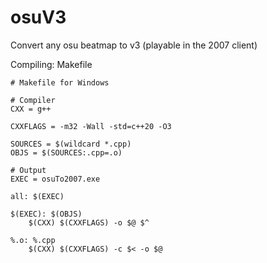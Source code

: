 # osuV3
Convert any osu beatmap to v3 (playable in the 2007 client)

Compiling: Makefile
```
# Makefile for Windows

# Compiler
CXX = g++

CXXFLAGS = -m32 -Wall -std=c++20 -O3

SOURCES = $(wildcard *.cpp)
OBJS = $(SOURCES:.cpp=.o)

# Output
EXEC = osuTo2007.exe  

all: $(EXEC)

$(EXEC): $(OBJS)
	$(CXX) $(CXXFLAGS) -o $@ $^

%.o: %.cpp
	$(CXX) $(CXXFLAGS) -c $< -o $@

```

